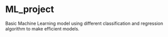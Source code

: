 # ML_project
Basic Machine Learning model using different classification and regression algorithm to make efficient models.
